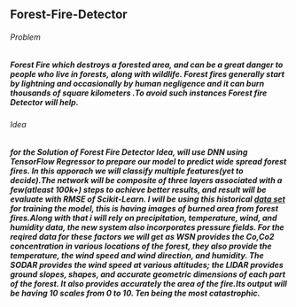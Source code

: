 ## Forest-Fire-Detector

###### Problem
##### Forest Fire which destroys a forested area, and can be a great danger to people who live in forests, along with wildlife. Forest fires generally start by lightning and occasionally by human negligence and it can burn thousands of square kilometers .To avoid such instances Forest fire Detector will help.


###### Idea

##### for the Solution of Forest Fire Detector Idea, will use DNN using TensorFlow Regressor to prepare our model to predict wide spread forest fires. In this apporach we will classify multiple features(yet to decide).The network will be composite of three layers associated with a few(atleast 100k+) steps to achieve better results, and result will be evaluate with RMSE of Scikit-Learn. I will be using this historical [*data set*](https://archive.ics.uci.edu/ml/datasets/Forest+Fires) for training the model, this is having images of burned area from forest fires.Along with that i will rely on precipitation, temperature, wind, and humidity data, the new system also incorporates pressure fields. For the reqired data for these factors we will get as WSN provides the Co,Co2 concentration in various locations of the forest, they also provide the temperature, the wind speed and wind direction, and humidity. The SODAR provides the wind speed at various altitudes; the LIDAR provides ground slopes, shapes, and accurate geometric dimensions of each part of the forest. It also provides accurately the area of the fire.Its output will be having 10 scales from 0 to 10. Ten being the most catastrophic. 





